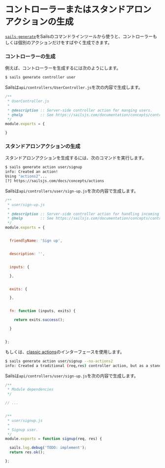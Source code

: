 # コントローラーまたはスタンドアロンアクションの生成

[`sails-generate`](https://sailsjs.com/documentation/reference/command-line-interface/sails-generate)をSailsのコマンドラインツールから使うと、コントローラーもしくは個別のアクションだけをすばやく生成できます。


### コントローラーの生成

例えば、コントローラーを生成するには次のようにします。

```sh
$ sails generate controller user
```

Sailsは`api/controllers/UserController.js`を次の内容で生成します。

```javascript
/**
 * UserController.js
 *
 * @description :: Server-side controller action for manging users.
 * @help        :: See https://sailsjs.com/documentation/concepts/controllers
 */
module.exports = {

}
```

### スタンドアロンアクションの生成

スタンドアロンアクションを生成するには、次のコマンドを実行します。

```sh
$ sails generate action user/signup
info: Created an action!
Using "actions2"...
[?] https://sailsjs.com/docs/concepts/actions
```

Sailsは`api/controllers/user/sign-up.js`を次の内容で生成します。

```javascript
/**
 * user/sign-up.js
 *
 * @description :: Server-side controller action for handling incoming requests.
 * @help        :: See https://sailsjs.com/documentation/concepts/controllers
 */
module.exports = {


  friendlyName: 'Sign up',


  description: '',


  inputs: {

  },


  exits: {

  },


  fn: function (inputs, exits) {

    return exits.success();

  }


};

```

もしくは、[classic actions](https://sailsjs.com/documentation/concepts/actions-and-controllers#?classic-actions)のインターフェースを使用します。


```sh
$ sails generate action user/signup --no-actions2
info: Created a traditional (req,res) controller action, but as a standalone file
```

Sailsは`api/controllers/user/sign-up.js`を次の内容で生成します。

```javascript
/**
 * Module dependencies
 */

// ...


/**
 * user/signup.js
 *
 * Signup user.
 */
module.exports = function signup(req, res) {

  sails.log.debug('TODO: implement');
  return res.ok();

};
```




<docmeta name="displayName" value="Generating actions and controllers">
